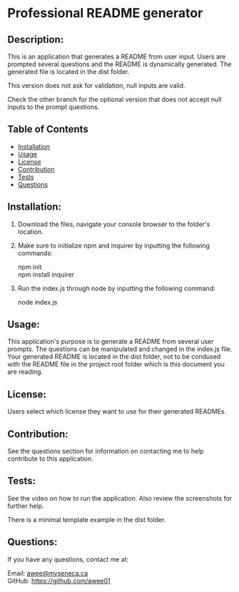 # Professional README generator


## Description:

This is an application that generates a README from user input. Users are prompted several questions and the README is dynamically generated. The generated file is located in the dist folder. 

This version does not ask for validation, null inputs are valid.

Check the other branch for the optional version that does not accept null inputs to the prompt questions.

## Table of Contents

* [Installation](#Installation)
* [Usage](#Usage)
* [License](#License)
* [Contribution](#Contribution)
* [Tests](#Tests)
* [Questions](#Questions)


## Installation:

1. Download the files, navigate your console browser to the folder's location.

2. Make sure to initialize npm and inquirer by inputting the following commands:

    npm init
    <br>
    npm install inquirer

3. Run the index.js through node by inputting the following command:

    node index.js


## Usage:

This application's purpose is to generate a README from several user prompts. The questions can be manipulated and changed in the index.js file. Your generated README is located in the dist folder, not to be condused with the README file in the project root folder which is this document you are reading.


## License:

Users select which license they want to use for their generated READMEs.

## Contribution:

See the questions section for information on contacting me to help contribute to this application.

## Tests:

See the video on how to run the application. Also review the screenshots for further help.

There is a minimal template example in the dist folder. 


## Questions:

If you have any questions, contact me at:

Email: awee@myseneca.ca
<br>
GitHub: https://github.com/awee01
